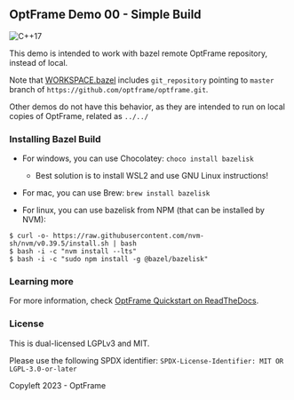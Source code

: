 ## OptFrame Demo 00 - Simple Build

![C++17](https://img.shields.io/badge/std-c%2B%2B17-blue)

This demo is intended to work with bazel remote OptFrame repository, instead of local.

Note that [WORKSPACE.bazel](./WORKSPACE.bazel) includes `git_repository` pointing to `master` branch of
`https://github.com/optframe/optframe.git`.

Other demos do not have this behavior, as they are intended to run on local copies of OptFrame,
related as `../../`

### Installing Bazel Build

- For windows, you can use Chocolatey: `choco install bazelisk`
   * Best solution is to install WSL2 and use GNU Linux instructions!

- For mac, you can use Brew: `brew install bazelisk`

- For linux, you can use bazelisk from NPM (that can be installed by NVM):

```
$ curl -o- https://raw.githubusercontent.com/nvm-sh/nvm/v0.39.5/install.sh | bash
$ bash -i -c "nvm install --lts"
$ bash -i -c "sudo npm install -g @bazel/bazelisk"
```

### Learning more

For more information, check [OptFrame Quickstart on ReadTheDocs](https://optframe.readthedocs.io/en/latest/quickstart.html).

### License

This is dual-licensed LGPLv3 and MIT.

Please use the following SPDX identifier:
`SPDX-License-Identifier: MIT OR LGPL-3.0-or-later`

Copyleft 2023 - OptFrame
